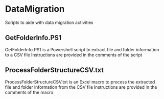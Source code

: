 # DataMigration
Scripts to aide with data migration activities

## GetFolderInfo.PS1
GetFolderInfo.PS1 is a Powershell script to extract file and folder information to a CSV file
Instructions are provided in the comments of the script

## ProcessFolderStructureCSV.txt
ProcessFolderStructureCSV.txt is an Excel macro to process the extracted file and folder information from the CSV file
Instructions are provided in the comments of the macro
